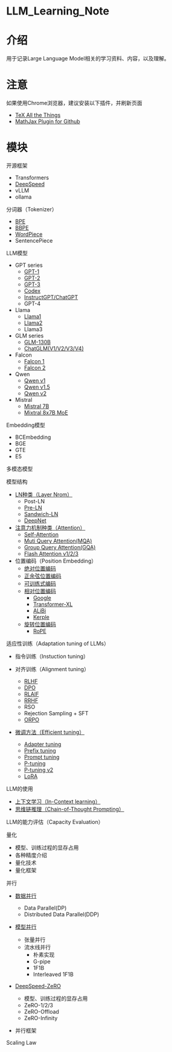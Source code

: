# LLM_Learning_Note



# 介绍
用于记录Large Language Model相关的学习资料、内容，以及理解。

# 注意
如果使用Chrome浏览器，建议安装以下插件，并刷新页面
- [TeX All the Things](https://chrome.google.com/webstore/detail/tex-all-the-things/cbimabofgmfdkicghcadidpemeenbffn/related)
- [MathJax Plugin for Github](https://chrome.google.com/webstore/detail/mathjax-plugin-for-github/ioemnmodlmafdkllaclgeombjnmnbima)


# 模块

开源框架
- Transformers
- [DeepSpeed](https://github.com/wzzzd/LLM_Learning_Note/blob/main/Parallel/deepspeed.md)
- vLLM
- ollama

分词器（Tokenizer）
- [BPE](https://github.com/wzzzd/LLM_Learning_Note/blob/main/tokenizer/tokenizer.md)
- [BBPE](https://github.com/wzzzd/LLM_Learning_Note/blob/main/tokenizer/tokenizer.md)
- [WordPiece](https://github.com/wzzzd/LLM_Learning_Note/blob/main/tokenizer/tokenizer.md)
- SentencePiece

LLM模型
- GPT series
    - [GPT-1](https://github.com/wzzzd/LLM_Learning_Note/blob/main/model/gpt-series/gpt-1.md)
     - [GPT-2](https://github.com/wzzzd/LLM_Learning_Note/blob/main/model/gpt-series/gpt-2.md)
     - [GPT-3](https://github.com/wzzzd/LLM_Learning_Note/blob/main/model/gpt-series/gpt-3.md)
     - [Codex](https://github.com/wzzzd/LLM_Learning_Note/blob/main/model/gpt-series/codex.md)
    - [InstructGPT/ChatGPT](https://github.com/wzzzd/LLM_Learning_Note/blob/main/model/gpt-series/instructgpt-chatgpt.md)
    - GPT-4
- Llama
    - [Llama1](https://github.com/wzzzd/LLM_Learning_Note/blob/main/model/llama.md)
    - [Llama2](https://github.com/wzzzd/LLM_Learning_Note/blob/main/model/llama.md)
    - Llama3
- GLM series
    - [GLM-130B](https://github.com/wzzzd/LLM_Learning_Note/blob/main/model/glm/glm.md)
    - [ChatGLM(V1/V2/V3/V4)](https://github.com/wzzzd/LLM_Learning_Note/blob/main/model/glm/chatglm.md)
- Falcon
    - [Falcon 1](https://github.com/wzzzd/LLM_Learning_Note/blob/main/model/falcon.md)
    - [Falcon 2](https://github.com/wzzzd/LLM_Learning_Note/blob/main/model/falcon.md)
- Qwen
    - [Qwen v1](https://github.com/wzzzd/LLM_Learning_Note/blob/main/model/qwen.md)
    - [Qwen v1.5](https://github.com/wzzzd/LLM_Learning_Note/blob/main/model/qwen.md)
    - [Qwen v2](https://github.com/wzzzd/LLM_Learning_Note/blob/main/model/qwen.md)
- Mistral
    - [Mistral 7B](https://github.com/wzzzd/LLM_Learning_Note/blob/main/model/mistral.md)
    - [Mixtral 8x7B MoE](https://github.com/wzzzd/LLM_Learning_Note/blob/main/model/mistral.md)

Embedding模型
- BCEmbedding
- BGE
- GTE
- E5

多模态模型

模型结构
- [LN种类（Layer Nrom）](https://github.com/wzzzd/LLM_Learning_Note/blob/main/model-module/ln.md)
    - Post-LN
    - [Pre-LN](https://github.com/wzzzd/LLM_Learning_Note/blob/main/model-module/ln.md)
    - [Sandwich-LN](https://github.com/wzzzd/LLM_Learning_Note/blob/main/model-module/ln.md)
    - [DeepNet](https://github.com/wzzzd/LLM_Learning_Note/blob/main/model-module/ln.md)
- [注意力机制种类（Attention）](https://github.com/wzzzd/LLM_Learning_Note/blob/main/model-module/attention.md)
    - [Self-Attention](https://github.com/wzzzd/LLM_Learning_Note/blob/main/model-module/attention.md)
    - [Muti Query Attention(MQA)](https://github.com/wzzzd/LLM_Learning_Note/blob/main/model-module/attention.md)
    - [Group Query Attention(GQA)](https://github.com/wzzzd/LLM_Learning_Note/blob/main/model-module/attention.md)
    - [Flash Attention v1/2/3](https://github.com/wzzzd/LLM_Learning_Note/blob/main/model-module/attention.md)
- 位置编码（Position Embedding）
    - [绝对位置编码](https://github.com/wzzzd/LLM_Learning_Note/blob/main/model-module/pos_emb_abs.md)
    - [正余弦位置编码](https://github.com/wzzzd/LLM_Learning_Note/blob/main/model-module/pos_emb_abs.md)
    - [可训练式编码](https://github.com/wzzzd/LLM_Learning_Note/blob/main/model-module/pos_emb_abs.md)
    - [相对位置编码](https://github.com/wzzzd/LLM_Learning_Note/blob/main/model-module/pos_emb_rel.md)
        - [Google](https://github.com/wzzzd/LLM_Learning_Note/blob/main/model-module/pos_emb_rel.md)
        - [Transformer-XL](https://github.com/wzzzd/LLM_Learning_Note/blob/main/model-module/pos_emb_rel.md)
        - [ALiBi](https://github.com/wzzzd/LLM_Learning_Note/blob/main/model-module/pos_emb_rel.md)
        - [Kerple](https://github.com/wzzzd/LLM_Learning_Note/blob/main/model-module/pos_emb_rel.md)
    - [旋转位置编码](https://github.com/wzzzd/LLM_Learning_Note/blob/main/model-module/pos_emb_rope.md)
        - [RoPE](https://github.com/wzzzd/LLM_Learning_Note/blob/main/model-module/pos_emb_rope.md)

适应性训练（Adaptation tuning of LLMs）
- 指令训练（Instuction tuning）
- 对齐训练（Alignment tuning）
    - [RLHF](https://github.com/wzzzd/LLM_Learning_Note/blob/main/Tuning/Alignment/RLHF.md)
    - [DPO](https://github.com/wzzzd/LLM_Learning_Note/blob/main/Tuning/Alignment/DPO.md)
    - [RLAIF](https://github.com/wzzzd/LLM_Learning_Note/blob/main/Tuning/Alignment/RLAIF.md)
    - [RRHF](https://github.com/wzzzd/LLM_Learning_Note/blob/main/Tuning/Alignment/RRHF.md)
    - RSO
    - Rejection Sampling + SFT
    - [ORPO](https://github.com/wzzzd/LLM_Learning_Note/blob/main/Tuning/Alignment/ORPO.md)

- [微调方法（Efficient tuning）](https://github.com/wzzzd/LLM_Learning_Note/blob/main/Tuning/efficient-tuning.md)
    - [Adapter tuning](https://github.com/wzzzd/LLM_Learning_Note/blob/main/Tuning/efficient-tuning.md)
    - [Prefix tuning](https://github.com/wzzzd/LLM_Learning_Note/blob/main/Tuning/efficient-tuning.md)
    - [Prompt tuning](https://github.com/wzzzd/LLM_Learning_Note/blob/main/Tuning/efficient-tuning.md)
    - [P-tuning](https://github.com/wzzzd/LLM_Learning_Note/blob/main/Tuning/efficient-tuning.md)
    - [P-tuning v2](https://github.com/wzzzd/LLM_Learning_Note/blob/main/Tuning/efficient-tuning.md)
    - [LoRA](https://github.com/wzzzd/LLM_Learning_Note/blob/main/Tuning/efficient-tuning.md)

LLM的使用
- [上下文学习（In-Context learning）](https://github.com/wzzzd/LLM_Learning_Note/blob/main/Utilization/In-context-learning.md)
- [思维链推理（Chain-of-Thought Prompting）](https://github.com/wzzzd/LLM_Learning_Note/blob/main/Utilization/chain-of-thought-prompting.md)

LLM的能力评估（Capacity Evaluation）

量化
- 模型、训练过程的显存占用
- 各种精度介绍
- 量化技术
- 量化框架

并行
- [数据并行](https://github.com/wzzzd/LLM_Learning_Note/blob/main/Parallel/parallel.md)
    - Data Parallel(DP)
    - Distributed Data Parallel(DDP)
- [模型并行](https://github.com/wzzzd/LLM_Learning_Note/blob/main/Parallel/parallel.md)
    - 张量并行
    - 流水线并行
        - 朴素实现
        - G-pipe
        - 1F1B
        - Interleaved 1F1B
- [DeepSpeed-ZeRO](https://github.com/wzzzd/LLM_Learning_Note/blob/main/Parallel/deepspeed.md)
    - 模型、训练过程的显存占用
    - ZeRO-1/2/3
    - ZeRO-Offload
    - ZeRO-Infinity

- 并行框架

Scaling Law





